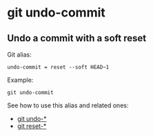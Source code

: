 # git undo-commit

## Undo a commit with a soft reset

Git alias:

```git
undo-commit = reset --soft HEAD~1
```

Example:

```shell
git undo-commit
```

See how to use this alias and related ones:

* [git undo-*](../git-undo)
* [git reset-*](../git-reset)
